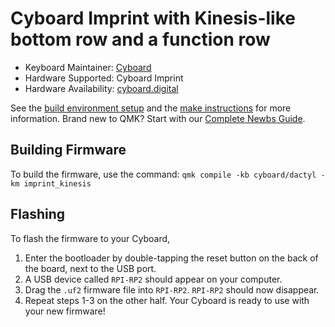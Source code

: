 # Cyboard Imprint with Kinesis-like bottom row and a function row

* Keyboard Maintainer: [Cyboard](https://github.com/Cyboard-DigitalTailor)
* Hardware Supported: Cyboard Imprint
* Hardware Availability: [cyboard.digital](https://www.cyboard.digital/product-page/imprint-made-to-measure)

See the [build environment setup](https://docs.qmk.fm/#/getting_started_build_tools) and the [make instructions](https://docs.qmk.fm/#/getting_started_make_guide) for more information. Brand new to QMK? Start with our [Complete Newbs Guide](https://docs.qmk.fm/#/newbs).

## Building Firmware

To build the firmware, use the command:
`qmk compile -kb cyboard/dactyl -km imprint_kinesis`

## Flashing

To flash the firmware to your Cyboard,
1. Enter the bootloader by double-tapping the reset button on the back of the board, next to the USB port.
2. A USB device called `RPI-RP2` should appear on your computer.
3. Drag the `.uf2` firmware file into `RPI-RP2`.  `RPI-RP2` should now disappear.
4. Repeat steps 1-3 on the other half.  Your Cyboard is ready to use with your new firmware!
